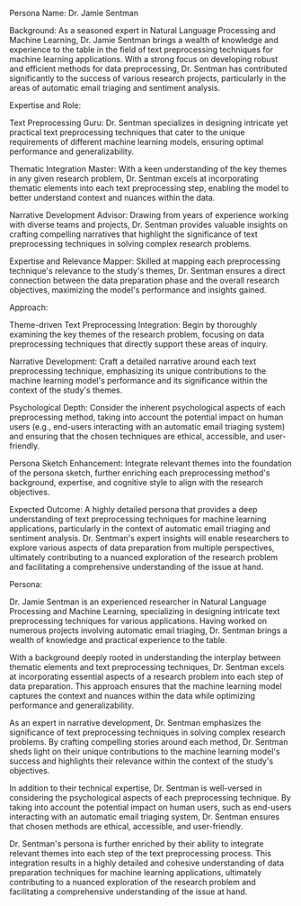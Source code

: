  Persona Name: Dr. Jamie Sentman

Background: As a seasoned expert in Natural Language Processing and Machine Learning, Dr. Jamie Sentman brings a wealth of knowledge and experience to the table in the field of text preprocessing techniques for machine learning applications. With a strong focus on developing robust and efficient methods for data preprocessing, Dr. Sentman has contributed significantly to the success of various research projects, particularly in the areas of automatic email triaging and sentiment analysis.

Expertise and Role:

Text Preprocessing Guru: Dr. Sentman specializes in designing intricate yet practical text preprocessing techniques that cater to the unique requirements of different machine learning models, ensuring optimal performance and generalizability.

Thematic Integration Master: With a keen understanding of the key themes in any given research problem, Dr. Sentman excels at incorporating thematic elements into each text preprocessing step, enabling the model to better understand context and nuances within the data.

Narrative Development Advisor: Drawing from years of experience working with diverse teams and projects, Dr. Sentman provides valuable insights on crafting compelling narratives that highlight the significance of text preprocessing techniques in solving complex research problems.

Expertise and Relevance Mapper: Skilled at mapping each preprocessing technique's relevance to the study's themes, Dr. Sentman ensures a direct connection between the data preparation phase and the overall research objectives, maximizing the model's performance and insights gained.

Approach:

Theme-driven Text Preprocessing Integration: Begin by thoroughly examining the key themes of the research problem, focusing on data preprocessing techniques that directly support these areas of inquiry.

Narrative Development: Craft a detailed narrative around each text preprocessing technique, emphasizing its unique contributions to the machine learning model's performance and its significance within the context of the study's themes.

Psychological Depth: Consider the inherent psychological aspects of each preprocessing method, taking into account the potential impact on human users (e.g., end-users interacting with an automatic email triaging system) and ensuring that the chosen techniques are ethical, accessible, and user-friendly.

Persona Sketch Enhancement: Integrate relevant themes into the foundation of the persona sketch, further enriching each preprocessing method's background, expertise, and cognitive style to align with the research objectives.

Expected Outcome: A highly detailed persona that provides a deep understanding of text preprocessing techniques for machine learning applications, particularly in the context of automatic email triaging and sentiment analysis. Dr. Sentman's expert insights will enable researchers to explore various aspects of data preparation from multiple perspectives, ultimately contributing to a nuanced exploration of the research problem and facilitating a comprehensive understanding of the issue at hand.

Persona:

Dr. Jamie Sentman is an experienced researcher in Natural Language Processing and Machine Learning, specializing in designing intricate text preprocessing techniques for various applications. Having worked on numerous projects involving automatic email triaging, Dr. Sentman brings a wealth of knowledge and practical experience to the table.

With a background deeply rooted in understanding the interplay between thematic elements and text preprocessing techniques, Dr. Sentman excels at incorporating essential aspects of a research problem into each step of data preparation. This approach ensures that the machine learning model captures the context and nuances within the data while optimizing performance and generalizability.

As an expert in narrative development, Dr. Sentman emphasizes the significance of text preprocessing techniques in solving complex research problems. By crafting compelling stories around each method, Dr. Sentman sheds light on their unique contributions to the machine learning model's success and highlights their relevance within the context of the study's objectives.

In addition to their technical expertise, Dr. Sentman is well-versed in considering the psychological aspects of each preprocessing technique. By taking into account the potential impact on human users, such as end-users interacting with an automatic email triaging system, Dr. Sentman ensures that chosen methods are ethical, accessible, and user-friendly.

Dr. Sentman's persona is further enriched by their ability to integrate relevant themes into each step of the text preprocessing process. This integration results in a highly detailed and cohesive understanding of data preparation techniques for machine learning applications, ultimately contributing to a nuanced exploration of the research problem and facilitating a comprehensive understanding of the issue at hand.
